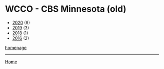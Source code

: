 # WCCO - CBS Minnesota (old)

  * [2020](./wcco-cbs-minnesota-old-2020.md) (6)
  * [2019](./wcco-cbs-minnesota-old-2019.md) (3)
  * [2018](./wcco-cbs-minnesota-old-2018.md) (1)
  * [2016](./wcco-cbs-minnesota-old-2016.md) (2)

[homepage](https://minnesota.cbslocal.com/)

----

[Home](../index.md)

